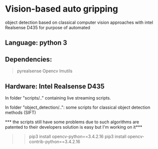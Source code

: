 # Vision-based auto gripping
object detection based on classical computer vision approaches with intel Realsense D435 for purpose of automated 
## Language: python 3
## Dependencies: 
> pyrealsense
> Opencv
> Imutils

## Hardware: Intel Realsense D435 

In folder "scripts/.." containing live streaming scripts. 
  
In folder "object_detection/..":
  some scripts for classical object detection methods (SIFT) 
  
  *** the scripts still have some problems due to such algorithms are patented to their developers 
        solution is easy but I'm working on it***
>> pip3 install opencv-python==3.4.2.16
>> pip3 install opencv-contrib-python==3.4.2.16
